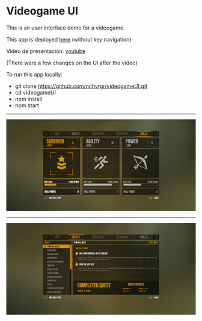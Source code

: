 # Videogame UI

This is an user interface demo for a videogame.

This app is deployed [here](https://videogame-ui.vercel.app/) (without key navigation)

Video de presentación: [youtube](https://www.youtube.com/watch?v=-KJwEYkeoYY)

(There were a few changes on the UI after the video)

To run this app locally:

- git clone https://github.com/nchvrgr/videogameUI.git
- cd videogameUI
- npm install
- npm start

---

<p align="center">
    <img src="./mediaFiles/screenshot.png">
</p>

---

<p align="center">
    <img src="./mediaFiles/screenshot2.png">
</p>
